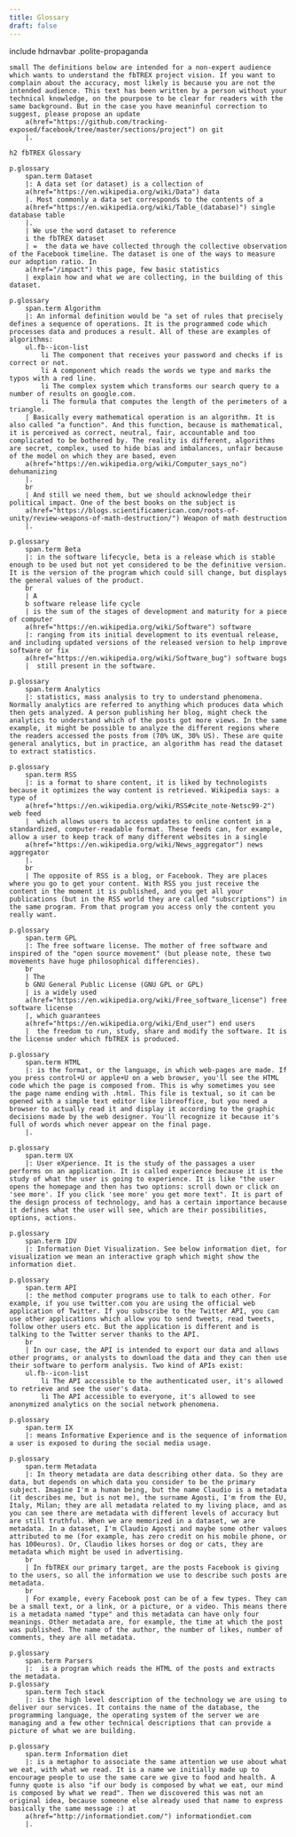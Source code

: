 ```yaml
---
title: Glossary
draft: false
---
```


include hdrnavbar
.polite-propaganda

    small The definitions below are intended for a non-expert audience which wants to understand the fbTREX project vision. If you want to complain about the accuracy, most likely is because you are not the intended audience. This text has been written by a person without your technical knowledge, on the pourpose to be clear for readers with the same background. But in the case you have meaninful correction to suggest, please propose an update 
        a(href="https://github.com/tracking-exposed/facebook/tree/master/sections/project") on git
        |.

    h2 fbTREX Glossary

    p.glossary
        span.term Dataset
        |: A data set (or dataset) is a collection of 
        a(href="https://en.wikipedia.org/wiki/Data") data
        |. Most commonly a data set corresponds to the contents of a 
        a(href="https://en.wikipedia.org/wiki/Table_(database)") single database table
        |. 
        | We use the word dataset to reference 
        i the fbTREX dataset 
        | =  the data we have collected through the collective observation of the Facebook timeline. The dataset is one of the ways to measure our adoption ratio. In 
        a(href="/impact") this page, few basic statistics 
        | explain how and what we are collecting, in the building of this dataset.

    p.glossary
        span.term Algorithm
        |: An informal definition would be "a set of rules that precisely defines a sequence of operations. It is the programmed code which processes data and produces a result. All of these are examples of algorithms:
        ul.fb--icon-list
            li The component that receives your password and checks if is correct or not.
            li A component which reads the words we type and marks the typos with a red line.
            li The complex system which transforms our search query to a number of results on google.com.
            li The formula that computes the length of the perimeters of a triangle.
        | Basically every mathematical operation is an algorithm. It is also called "a function". And this function, because is mathematical, it is perceived as correct, neutral, fair, accountable and too complicated to be bothered by. The reality is different, algorithms are secret, complex, used to hide bias and imbalances, unfair because of the model on which they are based, even 
        a(href="https://en.wikipedia.org/wiki/Computer_says_no") dehumanizing
        |.
        br
        | And still we need them, but we should acknowledge their political impact. One of the best books on the subject is 
        a(href="https://blogs.scientificamerican.com/roots-of-unity/review-weapons-of-math-destruction/") Weapon of math destruction
        |.

    p.glossary
        span.term Beta
        |: in the software lifecycle, beta is a release which is stable enough to be used but not yet considered to be the definitive version. It is the version of the program which could sill change, but displays the general values of the product. 
        br
        | A 
        b software release life cycle 
        | is the sum of the stages of development and maturity for a piece of computer 
        a(href="https://en.wikipedia.org/wiki/Software") software
        |: ranging from its initial development to its eventual release, and including updated versions of the released version to help improve software or fix 
        a(href="https://en.wikipedia.org/wiki/Software_bug") software bugs
        |  still present in the software. 

    p.glossary
        span.term Analytics
        |: statistics, mass analysis to try to understand phenomena. Normally analytics are referred to anything which produces data which then gets analyzed. A person publishing her blog, might check the analytics to understand which of the posts got more views. In the same example, it might be possible to analyze the different regions where the readers accessed the posts from (70% UK, 30% US). These are quite general analytics, but in practice, an algorithm has read the dataset to extract statistics. 

    p.glossary
        span.term RSS
        |: is a format to share content, it is liked by technologists because it optimizes the way content is retrieved. Wikipedia says: a type of 
        a(href="https://en.wikipedia.org/wiki/RSS#cite_note-Netsc99-2") web feed 
        |  which allows users to access updates to online content in a standardized, computer-readable format. These feeds can, for example, allow a user to keep track of many different websites in a single 
        a(href="https://en.wikipedia.org/wiki/News_aggregator") news aggregator
        |. 
        br
        | The opposite of RSS is a blog, or Facebook. They are places where you go to get your content. With RSS you just receive the content in the moment it is published, and you get all your publications (but in the RSS world they are called "subscriptions") in the same program. From that program you access only the content you really want.

    p.glossary
        span.term GPL
        |: The free software license. The mother of free software and inspired of the "open source movement" (but please note, these two movements have huge philosophical differencies).
        br
        | The 
        b GNU General Public License (GNU GPL or GPL) 
        | is a widely used 
        a(href="https://en.wikipedia.org/wiki/Free_software_license") free software license
        |, which guarantees 
        a(href="https://en.wikipedia.org/wiki/End_user") end users
        |  the freedom to run, study, share and modify the software. It is the license under which fbTREX is produced.

    p.glossary
        span.term HTML
        |: is the format, or the language, in which web-pages are made. If you press control+U or apple+U on a web browser, you'll see the HTML code which the page is composed from. This is why sometimes you see the page name ending with .html. This file is textual, so it can be opened with a simple text editor like libreoffice, but you need a browser to actually read it and display it according to the graphic decisions made by the web designer. You'll recognize it because it's full of words which never appear on the final page.
        |.

    p.glossary
        span.term UX
        |: User eXperience. It is the study of the passages a user performs on an application. It is called experience because it is the study of what the user is going to experience. It is like "the user opens the homepage and then has two options: scroll down or click on 'see more'. If you click 'see more' you get more text". It is part of the design process of technology, and has a certain importance because it defines what the user will see, which are their possibilities, options, actions.

    p.glossary
        span.term IDV
        |: Information Diet Visualization. See below information diet, for visualization we mean an interactive graph which might show the information diet.

    p.glossary
        span.term API
        |: the method computer programs use to talk to each other. For example, if you use twitter.com you are using the official web application of Twitter. If you subscribe to the Twitter API, you can use other applications which allow you to send tweets, read tweets, follow other users etc. But the application is different and is talking to the Twitter server thanks to the API. 
        br
        | In our case, the API is intended to export our data and allows other programs, or analysts to download the data and they can then use their software to perform analysis. Two kind of APIs exist:
        ul.fb--icon-list
            li The API accessible to the authenticated user, it's allowed to retrieve and see the user's data.
            li The API accessible to everyone, it's allowed to see anonymized analytics on the social network phenomena.

    p.glossary
        span.term IX
        |: means Informative Experience and is the sequence of information a user is exposed to during the social media usage.

    p.glossary
        span.term Metadata
        |: In theory metadata are data describing other data. So they are data, but depends on which data you consider to be the primary subject. Imagine I'm a human being, but the name Claudio is a metadata (it describes me, but is not me), the surname Agosti, I'm from the EU, Italy, Milan; they are all metadata related to my living place, and as you can see there are metadata with different levels of accuracy but are still truthful. When we are memorized in a dataset, we are metadata. In a dataset, I'm Claudio Agosti and maybe some other values attributed to me (for example, has zero credit on his mobile phone, or has 100euros). Or, Claudio likes horses or dog or cats, they are metadata which might be used in advertising.
        br
        | In fbTREX our primary target, are the posts Facebook is giving to the users, so all the information we use to describe such posts are metadata.
        br
        | For example, every Facebook post can be of a few types. They can be a small text, or a link, or a picture, or a video. This means there is a metadata named "type" and this metadata can have only four meanings. Other metadata are, for example, the time at which the post was published. The name of the author, the number of likes, number of comments, they are all metadata.

    p.glossary
        span.term Parsers
        |:  is a program which reads the HTML of the posts and extracts the metadata.
    p.glossary
        span.term Tech stack
        |: is the high level description of the technology we are using to deliver our services. It contains the name of the database, the programming language, the operating system of the server we are managing and a few other technical descriptions that can provide a picture of what we are building.

    p.glossary
        span.term Information diet
        |: is a metaphor to associate the same attention we use about what we eat, with what we read. It is a name we initially made up to encourage people to use the same care we give to food and health. A funny quote is also "if our body is composed by what we eat, our mind is composed by what we read". Then we discovered this was not an original idea, because someone else already used that name to express basically the same message :) at 
        a(href="http://informationdiet.com/") informationdiet.com
        |.

